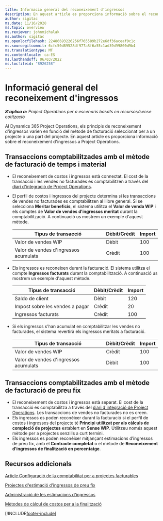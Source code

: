 ```yaml
---
title: Informació general del reconeixement d'ingressos
description: En aquest article es proporciona informació sobre el reconeixement d'ingressos a Project Operations.
author: sigitac
ms.date: 11/16/2020
ms.topic: overview
ms.reviewer: johnmichalak
ms.author: sigitac
ms.openlocfilehash: 22486693226256f765589b272e6df36aceaf9c1c
ms.sourcegitcommit: 6cfc50d89528df977a8f6a55c1ad39d99800d9b4
ms.translationtype: MT
ms.contentlocale: ca-ES
ms.lasthandoff: 06/03/2022
ms.locfileid: "8926258"
---
```

# <a name="revenue-recognition-overview"></a>Informació general del reconeixement d'ingressos

_**S'aplica a:** Project Operations per a escenaris basats en recursos/sense cotització_

Al Dynamics 365 Project Operations, els principis de reconeixement d'ingressos varien en funció del mètode de facturació seleccionat per a un projecte o una part del projecte. En aquest article es proporciona informació sobre el reconeixement d'ingressos a Project Operations.

## <a name="transactions-accounted-using-time-and-material-billing-method"></a>Transaccions comptabilitzades amb el mètode de facturació de temps i material

- El reconeixement de costos i ingressos està connectat. El cost de la transacció i les vendes no facturades es comptabilitzen a través del [diari d'integració de Project Operations](../project-accounting/project-operations-integration-journal.md).
- El perfil de costos i ingressos del projecte determina si les transaccions de vendes no facturades es comptabilitzen al llibre general. Si se selecciona **Meritar beneficis**, el sistema utilitza el **Valor de venda WIP** i els comptes de **Valor de vendes d'ingressos meritat** durant la comptabilització. A continuació us mostrem un exemple d'aquest mètode.  

  | Tipus de transacció | Dèbit/Crèdit | Import |
  | --- | --- | --- |
  | Valor de vendes WIP | Dèbit | 100 |
  | Valor de vendes d'ingressos acumulats | Crèdit | 100 |

- Els ingressos es reconeixen durant la facturació. El sistema utilitza el compte **Ingressos facturats** durant la comptabilització. A continuació us mostrem un exemple d'aquest mètode.  

  | Tipus de transacció | Dèbit/Crèdit | Import |
  | --- | --- | --- |
  | Saldo de client | Dèbit | 120 |
  | Impost sobre les vendes a pagar | Crèdit | 20 |
  | Ingressos facturats | Crèdit | 100 |

- Si els ingressos s'han acumulat en comptabilitzar les vendes no facturades, el sistema revertirà els ingressos meritats a facturació.

  | Tipus de transacció | Dèbit/Crèdit | Import |
  | --- | --- | --- |
  | Valor de vendes WIP | Crèdit | 100 |
  | Valor de vendes d'ingressos acumulats | Dèbit | 100 |

## <a name="transactions-accounted-using-the-fixed-price-billing-method"></a>Transaccions comptabilitzades amb el mètode de facturació de preu fix

- El reconeixement de costos i ingressos està separat. El cost de la transacció es comptabilitza a través del [diari d'integració de Project Operations](../project-accounting/project-operations-integration-journal.md). Les transaccions de vendes no facturades no es creen.
- Els ingressos es poden reconèixer durant la facturació si el perfil de costos i ingressos del projecte té **Principi utilitzat per als càlculs de compleció de projectes** establert en **Sense WIP**. Utilitzeu només aquest mètode per a projectes senzills a curt termini.
- Els ingressos es poden reconèixer mitjançant estimacions d'ingressos de preu fix, amb el **Contracte completat** o el mètode de **Reconeixement d'ingressos de finalització en percentatge**.

## <a name="additional-resources"></a>Recursos addicionals
[Article Configuració de la comptabilitat per a projectes facturables](../project-accounting/configure-accounting-billable-projects.md)

[Projectes d'estimació d'ingressos de preu fix](rev-rec-percentage-completion-method.md)

[Administració de les estimacions d'ingressos](rev-rec-completed-contract-method.md)

[Mètodes de càlcul de costos per a la finalització](cost-complete-methods.md)


[!INCLUDE[footer-include](../includes/footer-banner.md)]